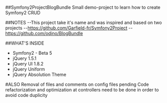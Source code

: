##Symfony2ProjectBlogBundle
Small demo-project to learn how to create Symfony2 CRUD

##NOTES
	--This project take it's name and was inspired and based on two projects
	--https://github.com/Garfield-fr/Symfony2Project
	--https://github.com/odino/BlogBundle

##WHAT'S INSIDE
+ Symfony2  - Beta 5
+ jQuery 1.5.1
+ jQuery UI 1.8.2
+ jQuery Uniform
+ jQuery Absolution Theme

#ALSO
Removal of files and comments on config files pending
Code refactorization and optimization at controllers need to be done in order to avoid code duplicity

